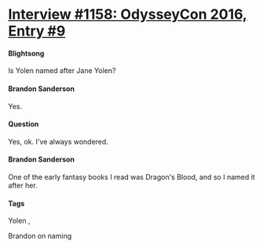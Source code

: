 # [Interview #1158: OdysseyCon 2016, Entry #9](https://www.theoryland.com/intvmain.php?i=1158#9)

#### Blightsong

Is Yolen named after Jane Yolen?

#### Brandon Sanderson

Yes.

#### Question

Yes, ok. I've always wondered.

#### Brandon Sanderson

One of the early fantasy books I read was Dragon's Blood, and so I named it after her.

#### Tags

Yolen
,

Brandon on naming

